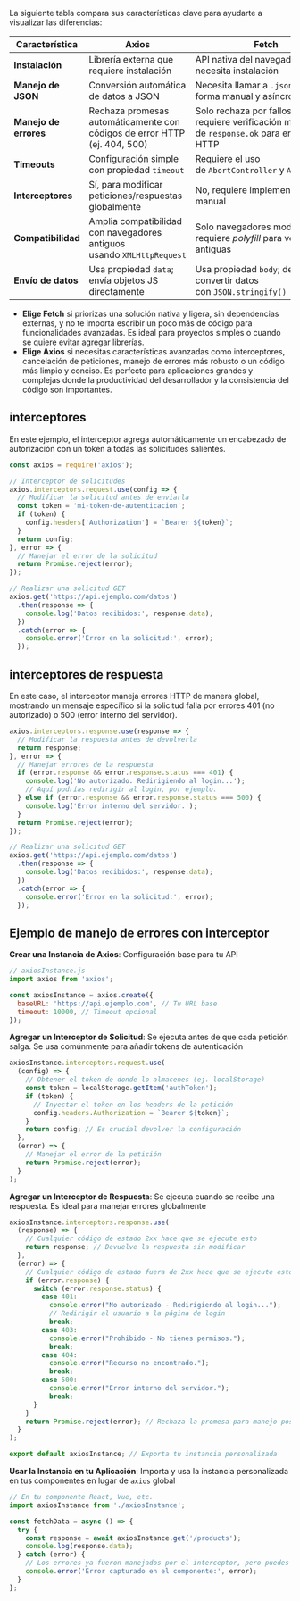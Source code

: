 
La siguiente tabla compara sus características clave para ayudarte a visualizar las diferencias:

| Característica        | Axios                                                                     | Fetch                                                                                           |
| --------------------- | ------------------------------------------------------------------------- | ----------------------------------------------------------------------------------------------- |
| **Instalación**       | Librería externa que requiere instalación                                 | API nativa del navegador, no necesita instalación                                               |
| **Manejo de JSON**    | Conversión automática de datos a JSON                                     | Necesita llamar a `.json()` de forma manual y asíncrona                                         |
| **Manejo de errores** | Rechaza promesas automáticamente con códigos de error HTTP (ej. 404, 500) | Solo rechaza por fallos de red; requiere verificación manual de `response.ok` para errores HTTP |
| **Timeouts**          | Configuración simple con propiedad `timeout`                              | Requiere el uso de `AbortController` y `AbortSignal`                                            |
| **Interceptores**     | Sí, para modificar peticiones/respuestas globalmente                      | No, requiere implementación manual                                                              |
| **Compatibilidad**    | Amplia compatibilidad con navegadores antiguos usando `XMLHttpRequest`    | Solo navegadores modernos; requiere _polyfill_ para versiones antiguas                          |
| **Envío de datos**    | Usa propiedad `data`; envía objetos JS directamente                       | Usa propiedad `body`; debe convertir datos con `JSON.stringify()`                               |

- **Elige Fetch** si priorizas una solución nativa y ligera, sin dependencias externas, y no te importa escribir un poco más de código para funcionalidades avanzadas. Es ideal para proyectos simples o cuando se quiere evitar agregar librerías.
- **Elige Axios** si necesitas características avanzadas como interceptores, cancelación de peticiones, manejo de errores más robusto o un código más limpio y conciso. Es perfecto para aplicaciones grandes y complejas donde la productividad del desarrollador y la consistencia del código son importantes.

## interceptores

En este ejemplo, el interceptor agrega automáticamente un encabezado de autorización con un token a todas las solicitudes salientes.
```js
const axios = require('axios');

// Interceptor de solicitudes
axios.interceptors.request.use(config => {
  // Modificar la solicitud antes de enviarla
  const token = 'mi-token-de-autenticacion';
  if (token) {
    config.headers['Authorization'] = `Bearer ${token}`;
  }
  return config;
}, error => {
  // Manejar el error de la solicitud
  return Promise.reject(error);
});

// Realizar una solicitud GET
axios.get('https://api.ejemplo.com/datos')
  .then(response => {
    console.log('Datos recibidos:', response.data);
  })
  .catch(error => {
    console.error('Error en la solicitud:', error);
  });
```

## interceptores de respuesta

En este caso, el interceptor maneja errores HTTP de manera global, mostrando un mensaje específico si la solicitud falla por errores 401 (no autorizado) o 500 (error interno del servidor).

```js
axios.interceptors.response.use(response => {
  // Modificar la respuesta antes de devolverla
  return response;
}, error => {
  // Manejar errores de la respuesta
  if (error.response && error.response.status === 401) {
    console.log('No autorizado. Redirigiendo al login...');
    // Aquí podrías redirigir al login, por ejemplo.
  } else if (error.response && error.response.status === 500) {
    console.log('Error interno del servidor.');
  }
  return Promise.reject(error);
});

// Realizar una solicitud GET
axios.get('https://api.ejemplo.com/datos')
  .then(response => {
    console.log('Datos recibidos:', response.data);
  })
  .catch(error => {
    console.error('Error en la solicitud:', error);
  });
```


## Ejemplo de manejo de errores con interceptor

**Crear una Instancia de Axios**: Configuración base para tu API

```js
// axiosInstance.js
import axios from 'axios';

const axiosInstance = axios.create({
  baseURL: 'https://api.ejemplo.com', // Tu URL base
  timeout: 10000, // Timeout opcional
});
```
**Agregar un Interceptor de Solicitud**: Se ejecuta antes de que cada petición salga. Se usa comúnmente para añadir tokens de autenticación

```js
axiosInstance.interceptors.request.use(
  (config) => {
    // Obtener el token de donde lo almacenes (ej. localStorage)
    const token = localStorage.getItem('authToken');
    if (token) {
      // Inyectar el token en los headers de la petición
      config.headers.Authorization = `Bearer ${token}`;
    }
    return config; // Es crucial devolver la configuración
  },
  (error) => {
    // Manejar el error de la petición
    return Promise.reject(error);
  }
);
```

**Agregar un Interceptor de Respuesta**: Se ejecuta cuando se recibe una respuesta. Es ideal para manejar errores globalmente
```js
axiosInstance.interceptors.response.use(
  (response) => {
    // Cualquier código de estado 2xx hace que se ejecute esto
    return response; // Devuelve la respuesta sin modificar
  },
  (error) => {
    // Cualquier código de estado fuera de 2xx hace que se ejecute esto
    if (error.response) {
      switch (error.response.status) {
        case 401:
          console.error("No autorizado - Redirigiendo al login...");
          // Redirigir al usuario a la página de login
          break;
        case 403:
          console.error("Prohibido - No tienes permisos.");
          break;
        case 404:
          console.error("Recurso no encontrado.");
          break;
        case 500:
          console.error("Error interno del servidor.");
          break;
      }
    }
    return Promise.reject(error); // Rechaza la promesa para manejo posterior
  }
);

export default axiosInstance; // Exporta tu instancia personalizada
```

**Usar la Instancia en tu Aplicación**: Importa y usa la instancia personalizada en tus componentes en lugar de `axios` global
```js
// En tu componente React, Vue, etc.
import axiosInstance from './axiosInstance';

const fetchData = async () => {
  try {
    const response = await axiosInstance.get('/products');
    console.log(response.data);
  } catch (error) {
    // Los errores ya fueron manejados por el interceptor, pero puedes hacer un manejo específico aquí también.
    console.error('Error capturado en el componente:', error);
  }
};
```
